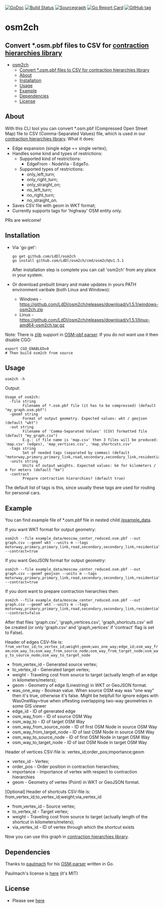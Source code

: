 [![GoDoc](https://godoc.org/github.com/LdDl/osm2ch?status.svg)](https://godoc.org/github.com/LdDl/osm2ch)
[![Build Status](https://travis-ci.com/LdDl/osm2ch.svg?branch=master)](https://travis-ci.com/LdDl/osm2ch)
[![Sourcegraph](https://sourcegraph.com/github.com/LdDl/osm2ch/-/badge.svg)](https://sourcegraph.com/github.com/LdDl/osm2ch?badge)
[![Go Report Card](https://goreportcard.com/badge/github.com/LdDl/osm2ch)](https://goreportcard.com/report/github.com/LdDl/osm2ch)
[![GitHub tag](https://img.shields.io/github/tag/LdDl/osm2ch.svg)](https://github.com/LdDl/osm2ch/releases)
# osm2ch
## Convert *.osm.pbf files to CSV for [contraction hierarchies library](https://github.com/LdDl/ch)

- [osm2ch](#osm2ch)
  - [Convert *.osm.pbf files to CSV for contraction hierarchies library](#convert-osmpbf-files-to-csv-for-contraction-hierarchies-library)
  - [About](#about)
  - [Installation](#installation)
  - [Usage](#usage)
  - [Example](#example)
  - [Dependencies](#dependencies)
  - [License](#license)

## About
With this CLI tool you can convert *.osm.pbf (Compressed Open Street Map) file to CSV (Comma-Separated Values) file, which is used in our [contraction hierarchies library].
What it does:
- Edge expansion (single edge == single vertex);
- Handles some kind and types of restrictions:
    - Supported kind of restrictions:
        - EdgeFrom - NodeVia - EdgeTo.
    - Supported types of restrictions:
        - only_left_turn;
        - only_right_turn;
        - only_straight_on;
        - no_left_turn;
        - no_right_turn;
        - no_straight_on.
- Saves CSV file with geom in WKT format;
- Currently supports tags for 'highway' OSM entity only.

PRs are welcome!

## Installation
* Via 'go get':
    ```shell
    go get github.com/LdDl/osm2ch
    go install github.com/LdDl/osm2ch/cmd/osm2ch@v1.5.1
    ```
    After installation step is complete you can call 'osm2ch' from any place in your system.

* Or download prebuilt binary and make updates in yours PATH environment varibale (both Linux and Windows):
    * Windows - https://github.com/LdDl/osm2ch/releases/download/v1.5.1/windows-osm2ch.zip
    * Linux - https://github.com/LdDl/osm2ch/releases/download/v1.5.1/linux-amd64-osm2ch.tar.gz

Note: There is [zlib](https://www.zlib.net/) support in [OSM-pbf parser](https://github.com/paulmach/osm/pull/19).
If you do not want use it then disable CGO:
```shell
export CGO_ENABLED=0
# Then build osm2ch from source
```

## Usage

```shell
osm2ch -h
```

Output:
```shell
Usage of osm2ch:
  -file string
        Filename of *.osm.pbf file (it has to be compressed) (default "my_graph.osm.pbf")
  -geomf string
        Format of output geometry. Expected values: wkt / geojson (default "wkt")
  -out string
        Filename of 'Comma-Separated Values' (CSV) formatted file (default "my_graph.csv")
        E.g.: if file name is 'map.csv' then 3 files will be produced: 'map.csv' (edges), 'map_vertices.csv', 'map_shortcuts.csv'
  -tags string
        Set of needed tags (separated by commas) (default "motorway,primary,primary_link,road,secondary,secondary_link,residential,tertiary,tertiary_link,unclassified,trunk,trunk_link,motorway_link")
  -units string
        Units of output weights. Expected values: km for kilometers / m for meters (default "km")
  -contract
        Prepare contraction hierarchies? (default true)
```
The default list of tags is this, since usually these tags are used for routing for personal cars.


## Example
You can find example file of *.osm.pbf file in nested child [/example_data](/example_data).

If you want WKT format for output geometry:
```shell
osm2ch --file example_data/moscow_center_reduced.osm.pbf --out graph.csv --geomf wkt --units m --tags motorway,primary,primary_link,road,secondary,secondary_link,residential,tertiary,tertiary_link,unclassified,trunk,trunk_link,motorway_link --contract=true
```

If you want GeoJSON format for output geometry:
```shell
osm2ch --file example_data/moscow_center_reduced.osm.pbf --out graph.csv --geomf geojson --units m --tags motorway,primary,primary_link,road,secondary,secondary_link,residential,tertiary,tertiary_link,unclassified,trunk,trunk_link,motorway_link --contract=true
```

If you dont want to prepare contraction hierarchies then:
```shell
osm2ch --file example_data/moscow_center_reduced.osm.pbf --out graph.csv --geomf wkt --units m --tags motorway,primary,primary_link,road,secondary,secondary_link,residential,tertiary,tertiary_link,unclassified,trunk,trunk_link,motorway_link --contract=false
```

After that files 'graph.csv', 'graph_vertices.csv', 'graph_shortcuts.csv' will be created (or only 'graph.csv' and 'graph_vertices' if 'contract' flag is set to False).

Header of edges CSV-file is: `from_vertex_id;to_vertex_id;weight;geom;was_one_way;edge_id;osm_way_from;osm_way_to;osm_way_from_source_node;osm_way_from_target_node;osm_way_to_source_node;osm_way_to_target_node`
- from_vertex_id - Generated source vertex;
- to_vertex_id - Generated target vertex;
- weight - Traveling cost from source to target (actually length of an edge in kilometers/meters);
- geom - Geometry of edge (Linestring) in WKT or GeoJSON format.
- was_one_way - Boolean value. When source OSM way was "one way" then it's true, otherwise it's false. Might be helpfull for ignore edges with WasOneWay=true when offesting overlapping two-way geometries in some GIS viewer
- edge_id - ID of generated edge
- osm_way_from - ID of source OSM Way
- osm_way_to - ID of target OSM Way
- osm_way_from_source_node - ID of first OSM Node in source OSM Way
- osm_way_from_target_node - ID of last OSM Node in source OSM Way
- osm_way_to_source_node - ID of first OSM Node in target OSM Way
- osm_way_to_target_node - ID of last OSM Node in target OSM Way

Header of vertices CSV-file is: vertex_id;order_pos;importance;geom
- vertex_id - Vertex;
- order_pos - Order position in contraction hierarchies;
- importance - Importance of vertex with respect to contraction hierarchies
- geom - Geometry of vertex (Point) in WKT or GeoJSON format.

[Optional] Header of shortcuts CSV-file is: from_vertex_id;to_vertex_id;weight;via_vertex_id
- from_vertex_id - Source vertex;
- to_vertex_id - Target vertex;
- weight - Traveling cost from source to target (actually length of the shortcut in kilometers/meters);
- via_vertex_id - ID of vertex through which the shortcut exists

Now you can use this graph in [contraction hierarchies library].

## Dependencies
Thanks to [paulmach](https://github.com/paulmach) for his [OSM-parser](https://github.com/paulmach/osm) written in Go.

Paulmach's license is [here](https://github.com/paulmach/osm/blob/master/LICENSE.md) (it's MIT)

## License
- Please see [here](LICENSE.md)

[contraction hierarchies library]: (https://github.com/LdDl/ch#ch---contraction-hierarchies)
